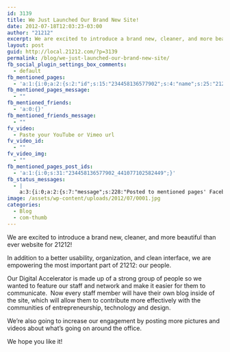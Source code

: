 ```yaml
---
id: 3139
title: We Just Launched Our Brand New Site!
date: 2012-07-18T12:03:23-03:00
author: "21212"
excerpt: We are excited to introduce a brand new, cleaner, and more beautiful than ever website for 21212!
layout: post
guid: http://local.21212.com/?p=3139
permalink: /blog/we-just-launched-our-brand-new-site/
fb_social_plugin_settings_box_comments:
  - default
fb_mentioned_pages:
  - 'a:1:{i:0;a:2:{s:2:"id";s:15:"234458136577902";s:4:"name";s:25:"21212 Digital Accelerator";}}'
fb_mentioned_pages_message:
  - ""
fb_mentioned_friends:
  - 'a:0:{}'
fb_mentioned_friends_message:
  - ""
fv_video:
  - Paste your YouTube or Vimeo url
fv_video_id:
  - ""
fv_video_img:
  - ""
fb_mentioned_pages_post_ids:
  - 'a:1:{i:0;s:31:"234458136577902_441077102582449";}'
fb_status_messages:
  - |
    a:3:{i:0;a:2:{s:7:"message";s:228:"Posted to mentioned pages' Facebook Timelines. <a href="http://www.facebook.com/234458136577902/posts/441077102582449" target="_blank"><img src="{{ site.url }}http://graph.facebook.com/234458136577902/picture" width="15" target="_blank"></a> ";s:5:"error";s:0:"";}i:1;a:2:{s:7:"message";s:352:"Failed posting to your Facebook Timeline. Error: {"message":"Object at URL 'http://local.21212.com/blog/we-just-launched-our-brand-new-site/' of type 'article' is invalid because it specifies multiple 'og:url' values: http://local.21212.com/blog/we-just-launched-our-brand-new-site/, http://local.21212.com/blog/we-just-launched-our-brand-new-site/.","type":"Exception"}";s:5:"error";s:1:"1";}i:2;a:2:{s:7:"message";s:118:"Posted to <a href="http://www.facebook.com/234458136577902_441077102582449" target="_blank">your Facebook Timeline</a>";s:5:"error";s:0:"";}}
image: /assets/wp-content/uploads/2012/07/0001.jpg
categories:
  - Blog
  - com-thumb
---
```

We are excited to introduce a brand new, cleaner, and more beautiful than ever website for 21212!

In addition to a better usability, organization, and clean interface, we are empowering the most important part of 21212: our people.

Our Digital Accelerator is made up of a strong group of people so we wanted to feature our staff and network and make it easier for them to communicate.  Now every staff member will have their own blog inside of the site, which will allow them to contribute more effectively with the communities of entrepreneurship, technology and design.

We&#8217;re also going to increase our engagement by posting more pictures and videos about what&#8217;s going on around the office.

We hope you like it!